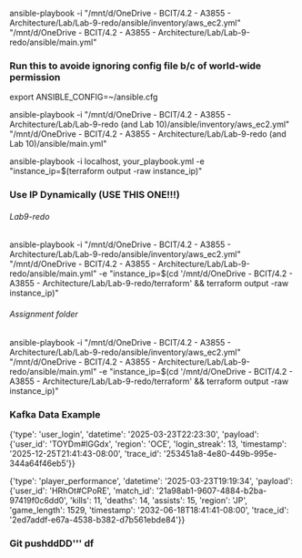 ansible-playbook -i "/mnt/d/OneDrive - BCIT/4.2 - A3855 - Architecture/Lab/Lab-9-redo/ansible/inventory/aws_ec2.yml"  "/mnt/d/OneDrive - BCIT/4.2 - A3855 - Architecture/Lab/Lab-9-redo/ansible/main.yml"

### Run this to avoide ignoring config file b/c of world-wide permission
export ANSIBLE_CONFIG=~/ansible.cfg

ansible-playbook -i "/mnt/d/OneDrive - BCIT/4.2 - A3855 - Architecture/Lab/Lab-9-redo (and Lab 10)/ansible/inventory/aws_ec2.yml"  "/mnt/d/OneDrive - BCIT/4.2 - A3855 - Architecture/Lab/Lab-9-redo (and Lab 10)/ansible/main.yml"


ansible-playbook -i localhost, your_playbook.yml -e "instance_ip=$(terraform output -raw instance_ip)"

### Use IP Dynamically (USE THIS ONE!!!)
###### Lab9-redo
ansible-playbook -i "/mnt/d/OneDrive - BCIT/4.2 - A3855 - Architecture/Lab/Lab-9-redo/ansible/inventory/aws_ec2.yml"  "/mnt/d/OneDrive - BCIT/4.2 - A3855 - Architecture/Lab/Lab-9-redo/ansible/main.yml" -e "instance_ip=$(cd '/mnt/d/OneDrive - BCIT/4.2 - A3855 - Architecture/Lab/Lab-9-redo/terraform' && terraform output -raw instance_ip)"

###### Assignment folder
ansible-playbook -i "/mnt/d/OneDrive - BCIT/4.2 - A3855 - Architecture/Lab/Lab-9-redo/ansible/inventory/aws_ec2.yml"  "/mnt/d/OneDrive - BCIT/4.2 - A3855 - Architecture/Lab/Lab-9-redo/ansible/main.yml" -e "instance_ip=$(cd '/mnt/d/OneDrive - BCIT/4.2 - A3855 - Architecture/Lab/Lab-9-redo/terraform' && terraform output -raw instance_ip)"

### Kafka Data Example 
{'type': 'user_login', 'datetime': '2025-03-23T22:23:30', 'payload': {'user_id': 'TOYDm#lGGdx', 'region': 'OCE', 'login_streak': 13, 'timestamp': '2025-12-25T21:41:43-08:00', 'trace_id': '253451a8-4e80-449b-995e-344a64f46eb5'}}

{'type': 'player_performance', 'datetime': '2025-03-23T19:19:34', 'payload': {'user_id': 'HRhOt#CPoRE', 'match_id': '21a98ab1-9607-4884-b2ba-97419f0c6dd0', 'kills': 11, 'deaths': 14, 'assists': 15, 'region': 'JP', 'game_length': 1529, 'timestamp': '2032-06-18T18:41:41-08:00', 'trace_id': '2ed7addf-e67a-4538-b382-d7b561ebde84'}}

### Git pushddDD\'''        df
